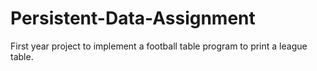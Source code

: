 # Persistent-Data-Assignment
First year project to implement a football table program to print a league table.
